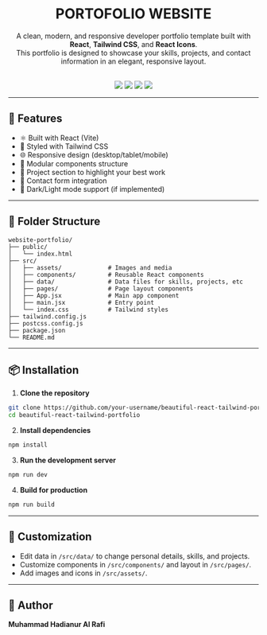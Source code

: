 <div align="center">

# PORTOFOLIO WEBSITE

A clean, modern, and responsive developer portfolio template built with **React**, **Tailwind CSS**, and **React Icons**.  
This portfolio is designed to showcase your skills, projects, and contact information in an elegant, responsive layout.

<br/>

<img src="https://img.shields.io/badge/React-20232A?style=for-the-badge&logo=react&logoColor=61DAFB" />
<img src="https://img.shields.io/badge/TailwindCSS-38B2AC?style=for-the-badge&logo=tailwind-css&logoColor=white" />
<img src="https://img.shields.io/badge/Vite-646CFF?style=for-the-badge&logo=vite&logoColor=white" />
<img src="https://img.shields.io/badge/React%20Icons-EFD81D?style=for-the-badge&logo=react&logoColor=black" />

</div>

---

## 🚀 Features

- ⚛️ Built with React (Vite)
- 🎨 Styled with Tailwind CSS
- 🌐 Responsive design (desktop/tablet/mobile)
- 🧩 Modular components structure
- 📁 Project section to highlight your best work
- 💬 Contact form integration
- 🌙 Dark/Light mode support (if implemented)

---

## 📂 Folder Structure

```
website-portfolio/
├── public/
│   └── index.html
├── src/
│   ├── assets/             # Images and media
│   ├── components/         # Reusable React components
│   ├── data/               # Data files for skills, projects, etc
│   ├── pages/              # Page layout components
│   ├── App.jsx             # Main app component
│   ├── main.jsx            # Entry point
│   └── index.css           # Tailwind styles
├── tailwind.config.js
├── postcss.config.js
├── package.json
└── README.md
```

---

## 📦 Installation

1. **Clone the repository**

```bash
git clone https://github.com/your-username/beautiful-react-tailwind-portfolio.git
cd beautiful-react-tailwind-portfolio
```

2. **Install dependencies**

```bash
npm install
```

3. **Run the development server**

```bash
npm run dev
```

4. **Build for production**

```bash
npm run build
```

---

## 🧠 Customization

- Edit data in `/src/data/` to change personal details, skills, and projects.
- Customize components in `/src/components/` and layout in `/src/pages/`.
- Add images and icons in `/src/assets/`.

---

## 🙋 Author

**Muhammad Hadianur Al Rafi**  
